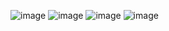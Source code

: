 ![image](https://user-images.githubusercontent.com/68609458/173696316-e33830de-bd5e-4e67-aa21-d713d1a7b67c.png)
![image](https://user-images.githubusercontent.com/68609458/173696357-eca4cd7b-4aa8-44da-8466-932295ffd8ab.png)
![image](https://user-images.githubusercontent.com/68609458/173696385-8ae4e290-781b-41b8-bd61-384edf3b5574.png)
![image](https://user-images.githubusercontent.com/68609458/173696409-ebc248c4-e51e-4cfc-9a20-983521892411.png)
